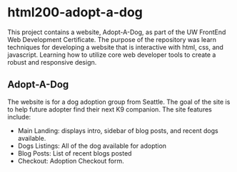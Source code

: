 # html200-adopt-a-dog

This project contains a website, Adopt-A-Dog, as part of the UW FrontEnd Web Development Certificate.  The purpose of the repository was learn techniques for developing a website
that is interactive with html, css, and javascript.  Learning how to utilize core web developer tools to create a robust and responsive design.

## Adopt-A-Dog

The website is for a dog adoption group from Seattle.  The goal of the site is to help future adopter find their next K9 companion.  The site features include:
- Main Landing: displays intro, sidebar of blog posts, and recent dogs available.
- Dogs Listings: All of the dog available for adoption
- Blog Posts: List of recent blogs posted
- Checkout: Adoption Checkout form.
